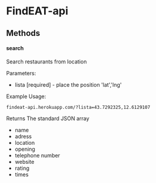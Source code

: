 # FindEAT-api

## Methods
#### search
Search restaurants from location

Parameters:
- lista [required] - place the position 'lat','lng'


Example Usage:
```
findeat-api.herokuapp.com/?lista=43.7292325,12.6129107
```
Returns
The standard JSON array

- name
- adress
- location
- opening
- telephone number
- website
- rating
- times
